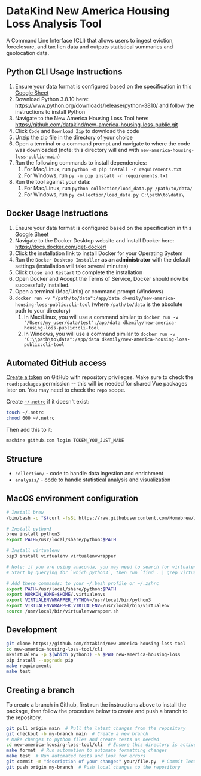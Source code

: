 # DataKind New America Housing Loss Analysis Tool #

A Command Line Interface (CLI) that allows users to ingest eviction, 
foreclosure, and tax lien data and outputs statistical summaries and 
geolocation data. 

## Python CLI Usage Instructions
1. Ensure your data format is configured based on the specification in this [Google Sheet](https://docs.google.com/spreadsheets/d/1WKxpcxZI_MMJJ5lqcwauhsuw3NBxwcG5/edit?usp=sharing&ouid=104702318722434350576&rtpof=true&sd=true)
2. Download Python 3.8.10 here: https://www.python.org/downloads/release/python-3810/ and follow the instructions to install Python
3. Navigate to the New America Housing Loss Tool here: https://github.com/datakind/new-america-housing-loss-public.git
4. Click `Code` and `Download Zip` to download the code
5. Unzip the zip file in the directory of your choice
6. Open a terminal or a command prompt and navigate to where the code was downloaded (note: this directory will end with `new-america-housing-loss-public-main`)
7. Run the following commands to install dependencies:
   1. For Mac/Linux, run `python -m pip install -r requirements.txt`
   2. For Windows, run `py -m pip install -r requirements.txt`
8. Run the tool against your data:
   1. For Mac/Linux, run `python collection/load_data.py /path/to/data/`
   2. For Windows, run `py collection/load_data.py C:\path\to\data\`

## Docker Usage Instructions
1. Ensure your data format is configured based on the specification in this [Google Sheet](https://docs.google.com/spreadsheets/d/1WKxpcxZI_MMJJ5lqcwauhsuw3NBxwcG5/edit?usp=sharing&ouid=104702318722434350576&rtpof=true&sd=true)
2. Navigate to the Docker Desktop website and install Docker here: https://docs.docker.com/get-docker/
3. Click the installation link to install Docker for your Operating System
4. Run the `Docker Desktop Installer` **as an administrator** with the default settings (installation will take several minutes)
5. Click `Close and Restart` to complete the installation
6. Open Docker and Accept the Terms of Service, Docker should now be successfully installed.
7. Open a terminal (Mac/Unix) or command prompt (Windows)
8. `docker run -v "/path/to/data":/app/data dkemily/new-america-housing-loss-public:cli-tool` (where `/path/to/data` is the absolute path to your directory)
   1. In Mac/Linux, you will use a command similar to `docker run -v "/Users/my_user/data/test":/app/data dkemily/new-america-housing-loss-public:cli-tool`
   2. In Windows, you will use a command similar to `docker run -v "C:\\path\to\data":/app/data dkemily/new-america-housing-loss-public:cli-tool`

## Automated GitHub access

[Create a token](https://github.com/settings/tokens) on GitHub with repository privileges.
Make sure to check the `read:packages` permission -- this will be needed for shared Vue packages later on. You may need to check the `repo` scope.

Create [`~/.netrc`](https://www.ibm.com/support/knowledgecenter/en/ssw_aix_71/filesreference/netrc.html) if it doesn't exist:
```bash
touch ~/.netrc
chmod 600 ~/.netrc
```

Then add this to it:

    machine github.com login TOKEN_YOU_JUST_MADE

## Structure

* `collection/` - code to handle data ingestion and enrichment
* `analysis/` - code to handle statistical analysis and visualization

## MacOS environment configuration
```bash
# Install brew
/bin/bash -c "$(curl -fsSL https://raw.githubusercontent.com/Homebrew/install/HEAD/install.sh)"

# Install python3
brew install python3
export PATH=/usr/local/share/python:$PATH

# Install virtualenv
pip3 install virtualenv virtualenvwrapper

# Note: if you are using anaconda, you may need to search for virtualenvwrapper.sh
# Start by querying for `which python3`, then run `find . | grep virtualenv`

# Add these commands: to your ~/.bash_profile or ~/.zshrc
export PATH=/usr/local/share/python:$PATH
export WORKON_HOME=$HOME/.virtualenvs
export VIRTUALENVWRAPPER_PYTHON=/usr/local/bin/python3
export VIRTUALENVWRAPPER_VIRTUALENV=/usr/local/bin/virtualenv
source /usr/local/bin/virtualenvwrapper.sh
```

## Development
```bash
git clone https://github.com/datakind/new-america-housing-loss-tool
cd new-america-housing-loss-tool/cli
mkvirtualenv -p $(which python3) -a $PWD new-america-housing-loss
pip install --upgrade pip
make requirements
make test
```

## Creating a branch
To create a branch in Github, first run the instructions above to install the package,
then follow the procedure below to create and push a branch to the repository.
```bash
git pull origin main  # Pull the latest changes from the repository
git checkout -b my-branch main  # Create a new branch
# Make changes to python files and create tests as needed
cd new-america-housing-loss-tool/cli  # Ensure this directory is active
make format  # Run automation to automate formatting changes
make test  # Run automated tests and look for errors
git commit -m "description of your changes" your/file.py  # Commit local changes
git push origin my-branch  # Push local changes to the repository
```
